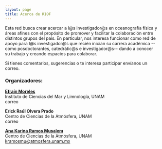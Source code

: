 ```yaml
---
layout: page
title: Acerca de RIOF
---
```


Esta red busca crear acercar a l@s investigador@s en oceanografía 
física y áreas afines con el propósito de promover y facilitar la colaboración 
entre distintos grupos del país. En particular, nos interesa funcionar como red de apoyo 
para l@s investigador@s que recién inician su carrera académica --como posdoctorantes, 
catedrátic@s e investigador@s-- dando a conocer su trabajo y creando espacios para colaborar.

Si tienes comentarios, sugerencias o te interesa participar envíanos un correo.

 
### Organizadores:

[**Efraín Moreles**](https://www.icmyl.unam.mx/es/quienes_somos/personal_academico/moreles-vazquez-luis-efrain)<br>
Instituto de Ciencias del Mar y Limnología, UNAM<br>
correo

**Erick Raúl Olvera Prado**<br>
Centro de Ciencias de la Atmósfera, UNAM<br>
correo

[**Ana Karina Ramos Musalem**](https://anakarinarm.github.io)<br> 
Centro de Ciencias de la Atmósfera, UNAM<br>
kramosmu@atmosfera.unam.mx

